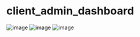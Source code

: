 # client_admin_dashboard

![image](https://github.com/user-attachments/assets/55b63a09-afab-4f28-b326-a706c609c553)
![image](https://github.com/user-attachments/assets/3a1e6317-8575-482a-a313-e812288fce9e)
![image](https://github.com/user-attachments/assets/ab779f78-23d7-4e07-834f-ea252a4aa5eb)


